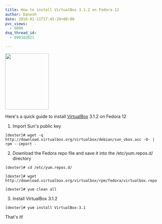 ```yaml
---
title: How to install VirtualBox 3.1.2 on Fedora 12
author: Danesh
date: 2010-01-11T17:45:29+00:00
pvc_views:
  - 6806
dsq_thread_id:
  - 890182021

---
```

<img loading="lazy" class="alignnone size-full wp-image-1953" title="vbox_logo2_gradient" src="/wp-content/uploads/2010/01/vbox_logo2_gradient.png" alt="" width="140" height="180" />

Here's a quick guide to install [VirtualBox][1] 3.1.2 on Fedora 12

1. Import Sun's public key

`[dexter]# wget -q http://download.virtualbox.org/virtualbox/debian/sun_vbox.asc -O- | rpm --import -`

2. Download the Fedora repo file and save it into the /etc/yum.repos.d/ directory

`[dexter]# cd /etc/yum.repos.d/`

`[dexter]# wget http://download.virtualbox.org/virtualbox/rpm/fedora/virtualbox.repo`

`[dexter]# yum clean all`

3. Install VirtualBox 3.1.2

`[dexter]# yum install VirtualBox-3.1`

That's it!

 [1]: http://www.virtualbox.org/wiki/Linux_Downloads